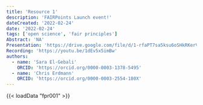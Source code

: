 ```yaml
---
title: 'Resource 1'
description: 'FAIRPoints Launch event!'
dateCreated: '2022-02-24'
date: '2022-02-24'
tags: ['open science', 'fair principles']
Abstract: 'NA'
Presentation: 'https://drive.google.com/file/d/1-rfaPT7sa5ksu6oSHkRKerVZTxLQmdT-/view?usp=sharing'
Recording: 'https://youtu.be/1dEv5x5imBw' 
authors:
  - name: 'Sara El-Gebali'
    ORCID: 'https://orcid.org/0000-0003-1378-5495'
  - name: 'Chris Erdmann'
    ORCID: 'https://orcid.org/0000-0003-2554-180X'
---
```


{{< loadData "fpr001" >}}